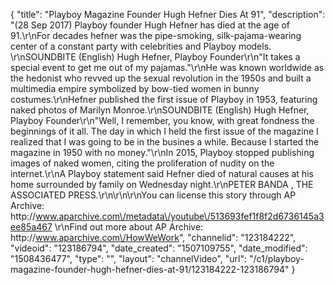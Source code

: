 {
    "title": "Playboy Magazine Founder Hugh Hefner Dies At 91",
    "description": "(28 Sep 2017) Playboy founder Hugh Hefner has died at the age of 91.\r\nFor decades hefner was the pipe-smoking, silk-pajama-wearing center of a constant party with celebrities and Playboy models. \r\nSOUNDBITE (English) Hugh Hefner, Playboy Founder\r\n\"It takes a special event to get me out of my pajamas.\"\r\nHe was known worldwide as the hedonist who revved up the sexual revolution in the 1950s and built a multimedia empire symbolized by bow-tied women in bunny costumes.\r\nHefner published the first issue of Playboy in 1953, featuring naked photos of Marilyn Monroe.\r\nSOUNDBITE (English) Hugh Hefner, Playboy Founder\r\n\"Well, I remember, you know, with great fondness the beginnings of it all. The day in which I held the first issue of the magazine I realized that I was going to be in the busines a while. Because I started the magazine in 1950 with no money.\"\r\nIn 2015, Playboy stopped publishing images of naked women, citing the proliferation of nudity on the internet.\r\nA Playboy statement said Hefner died of natural causes at his home surrounded by family on Wednesday night.\r\nPETER BANDA , THE ASSOCIATED PRESS.\r\n\r\n\r\nYou can license this story through AP Archive: http:\/\/www.aparchive.com\/metadata\/youtube\/513693fef1f8f2d6736145a3ee85a467 \r\nFind out more about AP Archive: http:\/\/www.aparchive.com\/HowWeWork",
    "channelid": "123184222",
    "videoid": "123186794",
    "date_created": "1507109755",
    "date_modified": "1508436477",
    "type": "",
    "layout": "channelVideo",
    "url": "\/c1\/playboy-magazine-founder-hugh-hefner-dies-at-91\/123184222-123186794"
}